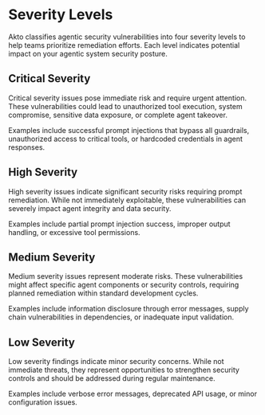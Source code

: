 # Severity Levels

Akto classifies agentic security vulnerabilities into four severity levels to help teams prioritize remediation efforts. Each level indicates potential impact on your agentic system security posture.

## Critical Severity

Critical severity issues pose immediate risk and require urgent attention. These vulnerabilities could lead to unauthorized tool execution, system compromise, sensitive data exposure, or complete agent takeover.

Examples include successful prompt injections that bypass all guardrails, unauthorized access to critical tools, or hardcoded credentials in agent responses.

## High Severity

High severity issues indicate significant security risks requiring prompt remediation. While not immediately exploitable, these vulnerabilities can severely impact agent integrity and data security.

Examples include partial prompt injection success, improper output handling, or excessive tool permissions.

## Medium Severity

Medium severity issues represent moderate risks. These vulnerabilities might affect specific agent components or security controls, requiring planned remediation within standard development cycles.

Examples include information disclosure through error messages, supply chain vulnerabilities in dependencies, or inadequate input validation.

## Low Severity

Low severity findings indicate minor security concerns. While not immediate threats, they represent opportunities to strengthen security controls and should be addressed during regular maintenance.

Examples include verbose error messages, deprecated API usage, or minor configuration issues.
